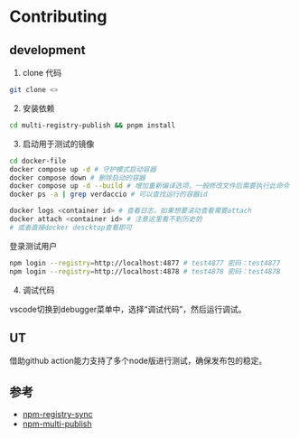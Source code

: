 # Contributing

## development

1. clone 代码

```bash
git clone <>
```

2. 安装依赖

```bash
cd multi-registry-publish && pnpm install
```

3. 启动用于测试的镜像

```bash
cd docker-file
docker compose up -d # 守护模式启动容器
docker compose down # 删除启动的容器
docker compose up -d --build # 增加重新编译选项，一般修改文件后需要执行此命令
docker ps -a | grep verdaccio # 可以查找运行的容器id

docker logs <container id> # 查看日志，如果想要滚动查看需要attach
docker attach <container id> # 注意这里看不到历史的
# 或者直接docker descktop查看即可
```

登录测试用户

```bash
npm login --registry=http://localhost:4877 # test4877 密码：test4877
npm login --registry=http://localhost:4878 # test4878 密码：test4878
```

4. 调试代码

vscode切换到debugger菜单中，选择“调试代码”，然后运行调试。

## UT

借助github action能力支持了多个node版进行测试，确保发布包的稳定。

## 参考

- [npm-registry-sync](https://github.com/privatenumber/npm-registry-sync)
- [npm-multi-publish](https://github.com/privatenumber/npm-multi-publish)